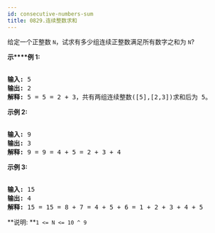 ```yaml
---
id: consecutive-numbers-sum
title: 0829.连续整数求和
---
```

给定一个正整数 <code>N</code>，试求有多少组连续正整数满足所有数字之和为 <code>N</code>?

**示****例 1:**


<pre><br/><strong>输入: </strong>5<br/><strong>输出: </strong>2<br/><strong>解释: </strong>5 = 5 = 2 + 3，共有两组连续整数([5],[2,3])求和后为 5。</pre>

**示例 2:**


<pre><br/><strong>输入: </strong>9<br/><strong>输出: </strong>3<br/><strong>解释: </strong>9 = 9 = 4 + 5 = 2 + 3 + 4</pre>

**示例 3:**


<pre><br/><strong>输入: </strong>15<br/><strong>输出: </strong>4<br/><strong>解释: </strong>15 = 15 = 8 + 7 = 4 + 5 + 6 = 1 + 2 + 3 + 4 + 5</pre>

**说明: **<code>1 &lt;= N &lt;= 10 ^ 9</code>
